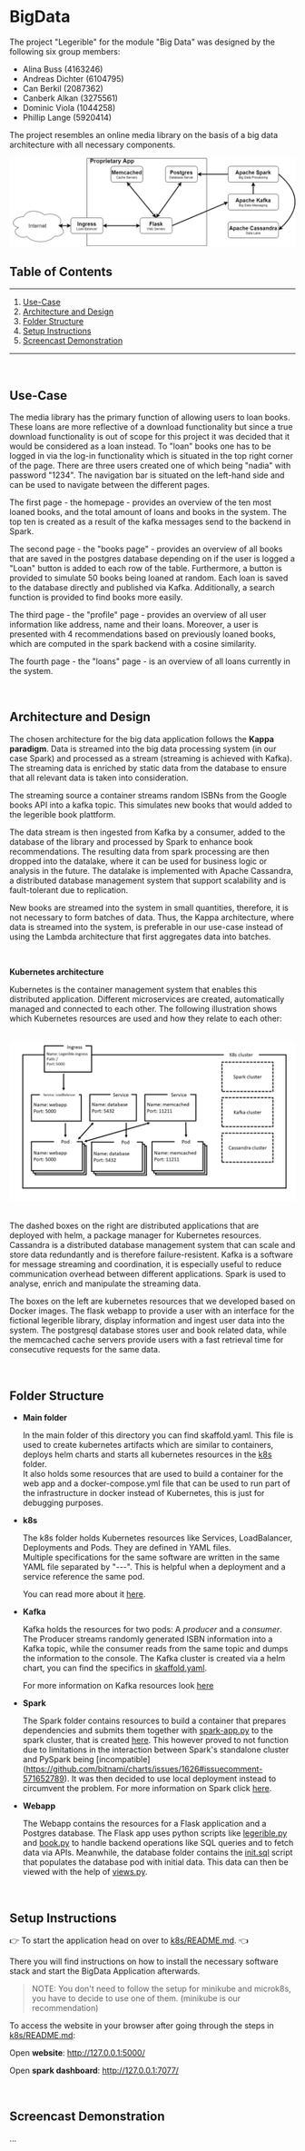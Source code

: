 # BigData

The project "Legerible" for the module "Big Data" was designed by the following six group members:

- Alina Buss (4163246)
- Andreas Dichter (6104795)
- Can Berkil (2087362)
- Canberk Alkan (3275561)
- Dominic Viola (1044258)
- Phillip Lange (5920414)

The project resembles an online media library on the basis of a big data architecture with all necessary components.

<img src="Documentation\assets\Ziel-Architektur.png" >

## Table of Contents

---

1. [Use-Case](#Use-Case)
2. [Architecture and Design](#Architecture-and-Design)
3. [Folder Structure](#Folder-Structure)
4. [Setup Instructions](#Setup-Instructions)
5. [Screencast Demonstration](#Screencast-Demonstration)

---

<br>

## Use-Case

The media library has the primary function of allowing users to loan books. These loans are more reflective of a
download functionality but since a true download functionality is out of scope for this project it was decided that it
would be considered as a loan instead. To "loan" books one has to be logged in via the log-in functionality which is
situated in the top right corner of the page. There are three users created one of which being
"nadia" with password "1234". The navigation bar is situated on the left-hand side and can be used to navigate between
the different pages.

The first page - the homepage - provides an overview of the ten most loaned books, and the total amount of loans and
books in the system. The top ten is created as a result of the kafka messages send to the backend in Spark.

The second page - the "books page" - provides an overview of all books that are saved in the postgres database depending
on if the user is logged a "Loan" button is added to each row of the table. Furthermore, a button is provided to
simulate 50 books being loaned at random. Each loan is saved to the database directly and published via Kafka.
Additionally, a search function is provided to find books more easily.

The third page - the "profile" page - provides an overview of all user information like address, name and their loans.
Moreover, a user is presented with 4 recommendations based on previously loaned books, which are computed in the spark
backend with a cosine similarity.

The fourth page - the "loans" page - is an overview of all loans currently in the system.

<br>

## Architecture and Design

The chosen architecture for the big data application follows the **Kappa paradigm**. Data is streamed into the big data
processing system (in our case Spark) and processed as a stream (streaming is achieved with Kafka). The streaming data
is enriched by static data from the database to ensure that all relevant data is taken into consideration.

The streaming source a container streams random ISBNs from the Google books API into a kafka topic. This simulates new
books that would added to the legerible book plattform.

The data stream is then ingested from Kafka by a consumer, added to the database of the library and processed by Spark
to enhance book recommendations. The resulting data from spark processing are then dropped into the datalake, where it
can be used for business logic or analysis in the future. The datalake is implemented with Apache Cassandra, a
distributed database management system that support scalability and is fault-tolerant due to replication.

New books are streamed into the system in small quantities, therefore, it is not necessary to form batches of data.
Thus, the Kappa architecture, where data is streamed into the system, is preferable in our use-case instead of using the
Lambda architecture that first aggregates data into batches.

<br>

**Kubernetes architecture**

Kubernetes is the container management system that enables this distributed application.
Different microservices are created, automatically managed and connected to each other.
The following illustration shows which Kubernetes resources are used and how they relate to each other:

<br>
<img src="Documentation\assets\Kubernetes-structure.jpg" >
<br>
<br>

The dashed boxes on the right are distributed applications that are deployed with helm, a package manager for Kubernetes
resources. Cassandra is a distributed database management system that can scale and store data redundantly and is
therefore failure-resistent. Kafka is a software for message streaming and coordination, it is especially useful to
reduce communication overhead between different applications. Spark is used to analyse, enrich and manipulate the
streaming data.

The boxes on the left are kubernetes resources that we developed based on Docker images. The flask webapp to provide a
user with an interface for the fictional legerible library, display information and ingest user data into the system.
The postgresql database stores user and book related data, while the memcached cache servers provide users with a fast
retrieval time for consecutive requests for the same data.


<br>

## Folder Structure

<ul>

<li><b> Main folder </b></li>

In the main folder of this directory you can find skaffold.yaml. This file is used to create kubernetes artifacts which
are similar to containers, deploys helm charts and starts all kubernetes resources in the [k8s](k8s) folder. \
It also holds some resources that are used to build a container for the web app and a docker-compose.yml file that can
be used to run part of the infrastructure in docker instead of Kubernetes, this is just for debugging purposes.


<li><b> k8s </b></li>

The k8s folder holds Kubernetes resources like Services, LoadBalancer, Deployments and Pods. They are defined in YAML
files. \
Multiple specifications for the same software are written in the same YAML file separated by "---". This is helpful when
a deployment and a service reference the same pod.

You can read more about it [here](k8s/README.md).

<li><b> Kafka </b></li>

Kafka holds the resources for two pods: A *producer* and a *consumer*.\
The Producer streams randomly generated ISBN information into a Kafka topic, while the consumer reads from the same
topic and dumps the information to the console. The Kafka cluster is created via a helm chart, you can find the
specifics in [skaffold.yaml](skaffold.yaml).

For more information on Kafka resources look [here](Kafka/README.md)

<li><b> Spark </b></li>

The Spark folder contains resources to build a container that prepares dependencies and submits them together
with [spark-app.py](Spark/Loan_Counts/py-apps/Spark_Loan_Counts.py) to the spark cluster, that is
created [here](skaffold.yaml). This however proved to not function due to limitations in the interaction between Spark's
standalone cluster and PySpark
being [incompatible] (https://github.com/bitnami/charts/issues/1626#issuecomment-571652789). It was then decided to use
local deployment instead to circumvent the problem. For more information on Spark click [here](Spark/README.md).

<li><b> Webapp </b></li>

The Webapp contains the resources for a Flask application and a Postgres database. The Flask app uses python scripts
like [legerible.py](Webapp/code/app/legerible.py) and [book.py](Webapp/code/app/book.py) to handle backend operations
like SQL queries and to fetch data via APIs. Meanwhile, the database folder contains
the [init.sql](Webapp/database/init.sql) script that populates the database pod with initial data. This data can then be
viewed with the help of [views.py](Webapp/code/app/views.py).

</ul>

<br>


## Setup Instructions

👉 To start the application head on over to [k8s/README.md](k8s/README.md). 👈

There you will find instructions on how to install the necessary software stack and start the BigData Application afterwards.

> NOTE: You don't need to follow the setup for minikube and microk8s, you have to decide to use one of them. (minikube is our recommendation)

To access the website in your browser after going through the steps in [k8s/README.md](k8s/README.md):

Open  **website**: http://127.0.0.1:5000/

Open **spark dashboard**: http://127.0.0.1:7077/

<br>

## Screencast Demonstration

...